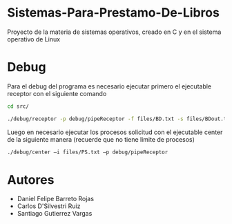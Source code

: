 # Sistemas-Para-Prestamo-De-Libros
Proyecto de la materia de sistemas operativos, creado en C y en el sistema operativo de Linux
# Debug
Para el debug del programa es necesario ejecutar primero el ejecutable receptor con el siguiente comando
```sh
cd src/
```
```sh
./debug/receptor -p debug/pipeReceptor -f files/BD.txt -s files/BDout.txt
```
Luego en necesario ejecutar los procesos solicitud con el ejecutable center de la siguiente manera (recuerde que no tiene limite de procesos)
```sh
./debug/center –i files/PS.txt –p debug/pipeReceptor
```
# Autores
- Daniel Felipe Barreto Rojas
- Carlos D'Silvestri Ruiz
- Santiago Gutierrez Vargas
